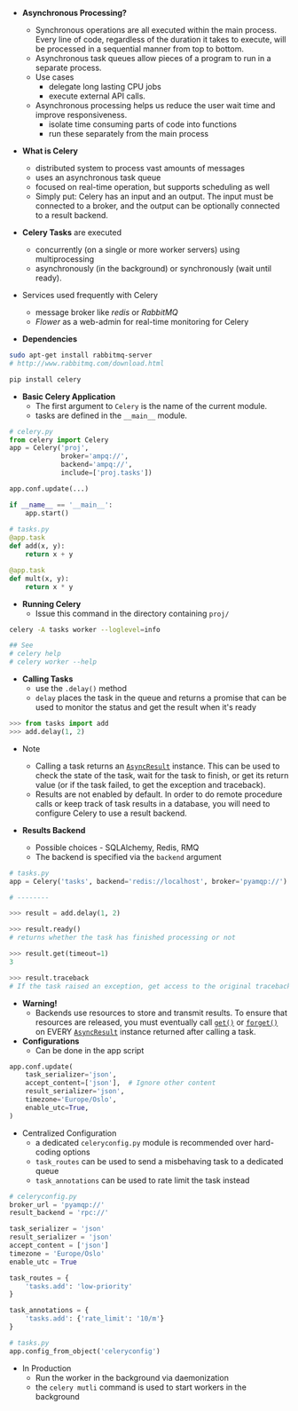 - **Asynchronous Processing?**
  - Synchronous operations are all executed within the main process.  Every line of code, regardless of the duration it takes to execute, will be processed in a sequential manner from top to bottom.
  - Asynchronous task queues allow pieces of a program to run in a separate process.
  - Use cases 
    - delegate long lasting CPU jobs
    - execute external API calls. 
  - Asynchronous processing helps us reduce the user wait time and improve responsiveness.
    - isolate time consuming parts of code into functions
    - run these separately from the main process

- **What is Celery**
  - distributed system to process vast amounts of messages
  - uses an asynchronous task queue
  - focused on real-time operation, but supports scheduling as well
  - Simply put: Celery has an input and an output. 
    The input must be connected to a broker, and 
    the output can be optionally connected to a result backend.
- **Celery Tasks** are executed
  - concurrently (on a single or more worker servers) using multiprocessing
  - asynchronously (in the background) or synchronously (wait until ready).
- Services used frequently with Celery
  - message broker like *redis* or *RabbitMQ*
  - *Flower* as a web-admin for real-time monitoring for Celery
- **Dependencies**

```bash
sudo apt-get install rabbitmq-server
# http://www.rabbitmq.com/download.html

pip install celery
```

- **Basic Celery Application**
  - The first argument to `Celery` is the name of the current module.
  - tasks are defined in the `__main__` module.

```python
# celery.py
from celery import Celery
app = Celery('proj', 
             broker='ampq://',
             backend='ampq://',
             include=['proj.tasks'])

app.conf.update(...)

if __name__ == '__main__':
    app.start()
    
# tasks.py
@app.task
def add(x, y):
    return x + y

@app.task
def mult(x, y):
    return x * y
```

- **Running Celery**
  - Issue this command in the directory containing `proj/`

```bash
celery -A tasks worker --loglevel=info

## See
# celery help
# celery worker --help
```

- **Calling Tasks**
  - use the `.delay()` method
  - `delay` places the task in the queue and returns a promise that can be used to monitor the status and get the result when it's ready

```python
>>> from tasks import add
>>> add.delay(1, 2)
```

- Note
  - Calling a task returns an [`AsyncResult`](http://docs.celeryproject.org/en/latest/reference/celery.result.html#celery.result.AsyncResult) instance. 
    This can be used to check the state of the task, wait for the task to finish, or get its return value (or if the task failed, to get the exception and traceback).
  - Results are not enabled by default. 
    In order to do remote procedure calls or keep track of task results in a database, you will need to configure Celery to use a result backend.

- **Results Backend**
  - Possible choices - SQLAlchemy, Redis, RMQ
  - The backend is specified via the `backend` argument

```python
# tasks.py 
app = Celery('tasks', backend='redis://localhost', broker='pyamqp://')

# --------

>>> result = add.delay(1, 2)

>>> result.ready() 
# returns whether the task has finished processing or not

>>> result.get(timeout=1)
3

>>> result.traceback
# If the task raised an exception, get access to the original traceback
```

- **Warning!**
  - Backends use resources to store and transmit results. To ensure that resources are released, you must eventually call [`get()`](http://docs.celeryproject.org/en/latest/reference/celery.result.html#celery.result.AsyncResult.get) or [`forget()`](http://docs.celeryproject.org/en/latest/reference/celery.result.html#celery.result.AsyncResult.forget) on EVERY [`AsyncResult`](http://docs.celeryproject.org/en/latest/reference/celery.result.html#celery.result.AsyncResult) instance returned after calling a task.
- **Configurations**
  - Can be done in the app script

```python
app.conf.update(
    task_serializer='json',
    accept_content=['json'],  # Ignore other content
    result_serializer='json',
    timezone='Europe/Oslo',
    enable_utc=True,
)
```

- Centralized Configuration
  - a dedicated `celeryconfig.py` module is recommended over hard-coding options
  - `task_routes` can be used to send a misbehaving task to a dedicated queue
  - `task_annotations` can be used to rate limit the task instead

```python
# celeryconfig.py
broker_url = 'pyamqp://'
result_backend = 'rpc://'

task_serializer = 'json'
result_serializer = 'json'
accept_content = ['json']
timezone = 'Europe/Oslo'
enable_utc = True

task_routes = {
    'tasks.add': 'low-priority'
}

task_annotations = {
    'tasks.add': {'rate_limit': '10/m'}
}

# tasks.py
app.config_from_object('celeryconfig')
```

- In Production
  - Run the worker in the background via daemonization
  - the `celery mutli` command is used to start workers in the background